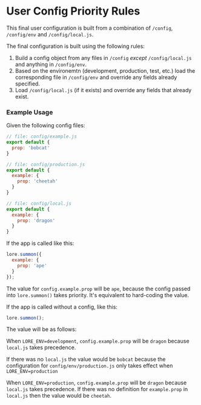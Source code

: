 # User Config Priority Rules

This final user configuration is built from a combination of `/config`, `/config/env` and `/config/local.js`.

The final configuration is built using the following rules:

1. Build a config object from any files in `/config` *except* `/config/local.js` and anything in `/config/env`.
2. Based on the environemtn (development, production, test, etc.) load the corresponding file in `/config/env` and 
override any fields already specified.
3. Load `/config/local.js` (if it exists) and override any fields that already exist.

### Example Usage

Given the following config files:

```js
// file: config/example.js
export default {
  prop: 'bobcat'
}

// file: config/production.js
export default {
  example: {
    prop: 'cheetah'
  }
}

// file: config/local.js
export default {
  example: {
    prop: 'dragon'
  }
}

```

If the app is called like this:

```js
lore.summon({
  example: {
    prop: 'ape'
  }
});
```

The value for `config.example.prop` will be `ape`, because the config passed into `lore.summon()` takes priority. It's
equivalent to hard-coding the value. 

If the app is called without a config, like this:

```js
lore.summon();
```

The value will be as follows:

When `LORE_ENV=development`, `config.example.prop` will be `dragon` because `local.js` takes precedence.  

If there was no `local.js` the value would be `bobcat` because the configuration for `config/env/production.js` 
only takes effect when `LORE_ENV=production`

When `LORE_ENV=production`, `config.example.prop` will be `dragon` because `local.js` takes precedence. If there was
no definition for `example.prop` in `local.js` then the value would be `cheetah`.
